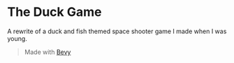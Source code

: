 # The Duck Game

A rewrite of a duck and fish themed space shooter game I made when I was young.

> Made with [Bevy](https://github.com/bevyengine/bevy)